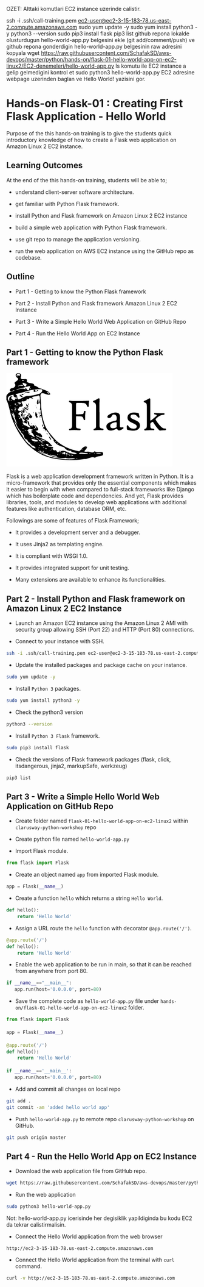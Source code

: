 OZET: Alttaki komutlari EC2 instance uzerinde calistir.

ssh -i .ssh/call-training.pem ec2-user@ec2-3-15-183-78.us-east-2.compute.amazonaws.com
sudo yum update -y
sudo yum install python3 -y
python3 --version
sudo pip3 install flask
pip3 list
github repona lokalde olusturdugun hello-world-app.py belgesini ekle (git add/comment/push) ve github repona gonderdigin hello-world-app.py belgesinin raw adresini kopyala
wget https://raw.githubusercontent.com/SchafakSD/aws-devops/master/python/hands-on/flask-01-hello-world-app-on-ec2-linux2/EC2-denemeleri/hello-world-app.py
ls komutu ile EC2 instance a gelip gelmedigini kontrol et
sudo python3 hello-world-app.py
EC2 adresine webpage uzerinden baglan ve Hello World! yazisini gor.


# Hands-on Flask-01 : Creating First Flask Application - Hello World

Purpose of the this hands-on training is to give the students quick introductory knowledge of how to create a Flask web application on Amazon Linux 2 EC2 instance.

## Learning Outcomes

At the end of the this hands-on training, students will be able to;

- understand client-server software architecture.

- get familiar with Python Flask framework.

- install Python and Flask framework on Amazon Linux 2 EC2 instance

- build a simple web application with Python Flask framework.

- use git repo to manage the application versioning.

- run the web application on AWS EC2 instance using the GitHub repo as codebase.

## Outline

- Part 1 - Getting to know the Python Flask framework

- Part 2 - Install Python and Flask framework Amazon Linux 2 EC2 Instance

- Part 3 - Write a Simple Hello World Web Application on GitHub Repo

- Part 4 - Run the Hello World App on EC2 Instance

## Part 1 - Getting to know the Python Flask framework

![Flask](./flask.png)

Flask is a web application development framework written in Python. It is a micro-framework that provides only the essential components which makes it easier to begin with when compared to full-stack frameworks like Django which has boilerplate code and dependencies.
And yet, Flask provides libraries, tools, and modules to develop web applications with additional features like authentication, database ORM, etc.

Followings are some of features of Flask Framework;

- It provides a development server and a debugger.

- It uses Jinja2 as templating engine.

- It is compliant with WSGI 1.0.

- It provides integrated support for unit testing.

- Many extensions are available to enhance its functionalities.

## Part 2 - Install Python and Flask framework on Amazon Linux 2 EC2 Instance

- Launch an Amazon EC2 instance using the Amazon Linux 2 AMI with security group allowing SSH (Port 22) and HTTP (Port 80) connections.

- Connect to your instance with SSH.

```bash
ssh -i .ssh/call-training.pem ec2-user@ec2-3-15-183-78.us-east-2.compute.amazonaws.com
```

- Update the installed packages and package cache on your instance.

```bash
sudo yum update -y
```

- Install `Python 3` packages.

```bash
sudo yum install python3 -y
```

- Check the python3 version

```bash
python3 --version
```

- Install `Python 3 Flask` framework.

```bash
sudo pip3 install flask
```

- Check the versions of Flask framework packages (flask, click, itsdangerous, jinja2, markupSafe, werkzeug)

```bash
pip3 list
```

## Part 3 - Write a Simple Hello World Web Application on GitHub Repo

- Create folder named `flask-01-hello-world-app-on-ec2-linux2` within `clarusway-python-workshop` repo

- Create python file named `hello-world-app.py`

- Import Flask module.

```python
from flask import Flask
```

- Create an object named `app` from imported Flask module.

```python
app = Flask(__name__)
```

- Create a function `hello` which returns a string `Hello World`.

```python
def hello():
    return 'Hello World'
```

- Assign a URL route the `hello` function with decorator `@app.route('/')`.

```python
@app.route('/')
def hello():
    return 'Hello World'
```

- Enable the web application to be run in main, so that it can be reached from anywhere from port 80.

```python
if __name__=="__main__":
   app.run(host='0.0.0.0', port=80)
```

- Save the complete code as `hello-world-app.py` file under `hands-on/flask-01-hello-world-app-on-ec2-linux2` folder.

```python
from flask import Flask

app = Flask(__name__)

@app.route('/')
def hello():
    return 'Hello World'

if __name__=='__main__':
   app.run(host='0.0.0.0', port=80)
```

- Add and commit all changes on local repo

```bash
git add .
git commit -am 'added hello world app'
```

- Push `hello-world-app.py` to remote repo `clarusway-python-workshop` on GitHub.

```bash
git push origin master
```

## Part 4 - Run the Hello World App on EC2 Instance

- Download the web application file from GitHub repo.

```bash
wget https://raw.githubusercontent.com/SchafakSD/aws-devops/master/python/hands-on/flask-01-hello-world-app-on-ec2-linux2/EC2-denemeleri/hello-world-app.py
```

- Run the web application

```bash
sudo python3 hello-world-app.py
```
Not: hello-world-app.py icerisinde her degisiklik yapildiginda bu kodu EC2 da tekrar calistirmalisin.

- Connect the Hello World application from the web browser

```text
http://ec2-3-15-183-78.us-east-2.compute.amazonaws.com
```

- Connect the Hello World application from the terminal with `curl` command.

```bash
curl -v http://ec2-3-15-183-78.us-east-2.compute.amazonaws.com
```
